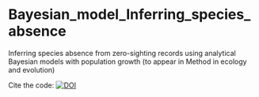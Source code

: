 # Bayesian_model_Inferring_species_absence
Inferring species absence from zero-sighting records using analytical Bayesian models with population growth (to appear in Method in ecology and evolution)

Cite the code: [![DOI](https://zenodo.org/badge/389518677.svg)](https://zenodo.org/badge/latestdoi/389518677)

